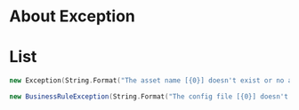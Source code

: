 # About Exception<a id="sec-3" name="sec-3"></a>


# List

```scala
new Exception(String.Format("The asset name [{0}] doesn't exist or no access", "ConfigPath"))
```

```scala
new BusinessRuleException(String.Format("The config file [{0}] doesn't exist", ConfigPath))
```
